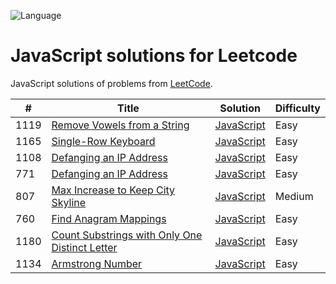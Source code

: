 ![Language](https://img.shields.io/badge/Language-JavaScript-orange.svg)

# JavaScript solutions for Leetcode

JavaScript solutions of problems from [LeetCode](https://leetcode.com/).

| #    | Title                                                                                                                          | Solution                        | Difficulty |
| ---- | ------------------------------------------------------------------------------------------------------------------------------ | ------------------------------- | ---------- |
| 1119 | [Remove Vowels from a String](https://leetcode.com/problems/remove-vowels-from-a-string/)                                      | [JavaScript](./problems/1119.js) | Easy       |
| 1165 | [Single-Row Keyboard ](https://leetcode.com/problems/single-row-keyboard/)                                                     | [JavaScript](./problems/1165.js) | Easy       |
| 1108 | [Defanging an IP Address](https://leetcode.com/problems/defanging-an-ip-address/)                                              | [JavaScript](./problems/1108.js) | Easy       |
| 771  | [Defanging an IP Address](https://leetcode.com/problems/defanging-an-ip-address/)                                              | [JavaScript](./problems/771.js)  | Easy       |
| 807  | [Max Increase to Keep City Skyline](https://leetcode.com/problems/max-increase-to-keep-city-skyline)                           | [JavaScript](./problems/807.js)  | Medium     |
| 760  | [Find Anagram Mappings](https://leetcode.com/problems/find-anagram-mappings)                                                   | [JavaScript](./problems/760.js)  | Easy       |
| 1180 | [Count Substrings with Only One Distinct Letter](https://leetcode.com/problems/count-substrings-with-only-one-distinct-letter) | [JavaScript](./problems/1180.js) | Easy       |
| 1134 | [Armstrong Number](https://leetcode.com/problems/armstrong-number/)                                                            | [JavaScript](./problems/1134.js) | Easy       |
